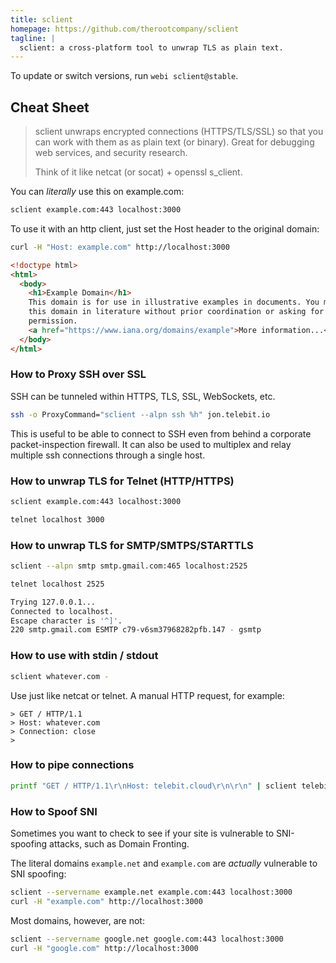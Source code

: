 ```yaml
---
title: sclient
homepage: https://github.com/therootcompany/sclient
tagline: |
  sclient: a cross-platform tool to unwrap TLS as plain text.
---
```


To update or switch versions, run `webi sclient@stable`.

## Cheat Sheet

> sclient unwraps encrypted connections (HTTPS/TLS/SSL) so that you can work
> with them as as plain text (or binary). Great for debugging web services, and
> security research.
>
> Think of it like netcat (or socat) + openssl s_client.

You can _literally_ use this on example.com:

```sh
sclient example.com:443 localhost:3000
```

To use it with an http client, just set the Host header to the original domain:

```sh
curl -H "Host: example.com" http://localhost:3000
```

```html
<!doctype html>
<html>
  <body>
    <h1>Example Domain</h1>
    This domain is for use in illustrative examples in documents. You may use
    this domain in literature without prior coordination or asking for
    permission.
    <a href="https://www.iana.org/domains/example">More information...</a>
  </body>
</html>
```

### How to Proxy SSH over SSL

SSH can be tunneled within HTTPS, TLS, SSL, WebSockets, etc.

```sh
ssh -o ProxyCommand="sclient --alpn ssh %h" jon.telebit.io
```

This is useful to be able to connect to SSH even from behind a corporate
packet-inspection firewall. It can also be used to multiplex and relay multiple
ssh connections through a single host.

### How to unwrap TLS for Telnet (HTTP/HTTPS)

```sh
sclient example.com:443 localhost:3000
```

```sh
telnet localhost 3000
```

### How to unwrap TLS for SMTP/SMTPS/STARTTLS

```sh
sclient --alpn smtp smtp.gmail.com:465 localhost:2525
```

```sh
telnet localhost 2525

Trying 127.0.0.1...
Connected to localhost.
Escape character is '^]'.
220 smtp.gmail.com ESMTP c79-v6sm37968282pfb.147 - gsmtp
```

### How to use with stdin / stdout

```sh
sclient whatever.com -
```

Use just like netcat or telnet. A manual HTTP request, for example:

```text
> GET / HTTP/1.1
> Host: whatever.com
> Connection: close
>
```

### How to pipe connections

```sh
printf "GET / HTTP/1.1\r\nHost: telebit.cloud\r\n\r\n" | sclient telebit.cloud
```

### How to Spoof SNI

Sometimes you want to check to see if your site is vulnerable to SNI-spoofing
attacks, such as Domain Fronting.

The literal domains `example.net` and `example.com` are _actually_ vulnerable to
SNI spoofing:

```sh
sclient --servername example.net example.com:443 localhost:3000
curl -H "example.com" http://localhost:3000
```

Most domains, however, are not:

```sh
sclient --servername google.net google.com:443 localhost:3000
curl -H "google.com" http://localhost:3000
```
